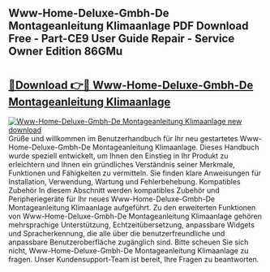## Www-Home-Deluxe-Gmbh-De Montageanleitung Klimaanlage PDF Download Free - Part-CE9 User Guide Repair - Service Owner Edition 86GMu

# <h2><a href="http://df8drxr.blite.top/?on=Www-Home-Deluxe-Gmbh-De+Montageanleitung+Klimaanlage">🔗Download 👉🔴 Www-Home-Deluxe-Gmbh-De Montageanleitung Klimaanlage</a></h2>

[![Www-Home-Deluxe-Gmbh-De Montageanleitung Klimaanlage new download](https://i.imgur.com/lujVjoI.png)](http://df8drxr.blite.top/?on=Www-Home-Deluxe-Gmbh-De+Montageanleitung+Klimaanlage)
Grüße und willkommen im Benutzerhandbuch für Ihr neu gestartetes Www-Home-Deluxe-Gmbh-De Montageanleitung Klimaanlage. Dieses Handbuch wurde speziell entwickelt, um Ihnen den Einstieg in Ihr Produkt zu erleichtern und Ihnen ein gründliches Verständnis seiner Merkmale, Funktionen und Fähigkeiten zu vermitteln. Sie finden klare Anweisungen für Installation, Verwendung, Wartung und Fehlerbehebung. Kompatibles Zubehör In diesem Abschnitt werden kompatibles Zubehör und Peripheriegeräte für Ihr neues Www-Home-Deluxe-Gmbh-De Montageanleitung Klimaanlage aufgeführt. Zu den erweiterten Funktionen von Www-Home-Deluxe-Gmbh-De Montageanleitung Klimaanlage gehören mehrsprachige Unterstützung, Echtzeitübersetzung, anpassbare Widgets und Spracherkennung, die alle über die benutzerfreundliche und anpassbare Benutzeroberfläche zugänglich sind. Bitte scheuen Sie sich nicht, Www-Home-Deluxe-Gmbh-De Montageanleitung Klimaanlage zu fragen. Unser Kundensupport-Team ist bereit, Ihre Fragen zu beantworten.
